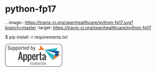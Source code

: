 python-fp17
===========

.. image:: https://travis-ci.org/openhealthcare/python-fp17.svg?branch=master
    :target: https://travis-ci.org/openhealthcare/python-fp17

  $ pip install -r requirements.txt

![supported_by_apperta_lores.png](https://github.com/AppertaFoundation/apperta-image-assets/blob/master/supported_by_apperta_lores.png)
